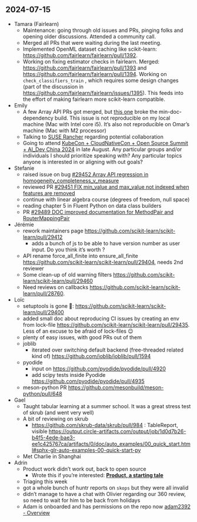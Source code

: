 ## 2024-07-15

- Tamara (Fairlearn)
    - Maintenance: going through old issues and PRs, pinging folks and opening older discussions. Attended a community call.
    - Merged all PRs that were waiting during the last meeting.
    - Implemented OpenML dataset caching like scikit-learn: https://github.com/fairlearn/fairlearn/pull/1392.
    - Working on fixing estimator checks in fairlearn. Merged: https://github.com/fairlearn/fairlearn/pull/1393 and https://github.com/fairlearn/fairlearn/pull/1394. Working on `check_classifiers_train` , which requires some design changes (part of the discussion in  https://github.com/fairlearn/fairlearn/issues/1395). This feeds into the effort of making fairlearn more scikit-learn compatible.
- Emily
    - A few Array API PRs got merged, but [this one](https://github.com/scikit-learn/scikit-learn/pull/29300) broke the min-doc-dependency build. This issue is not reproducible on my local machine (Mac with Intel core i5). It’s also not reproducible on Omar’s machine (Mac with M2 processor)
    - Talking to [SUSE Rancher](http://rancher.com) regarding potential collaboration
    - Going to attend [KubeCon + CloudNativeCon + Open Source Summit + AI_Dev China 2024](https://events.linuxfoundation.org/kubecon-cloudnativecon-open-source-summit-ai-dev-china/) in late August. Any particular groups and/or individuals I should prioritize speaking with? Any particular topics anyone is interested in or aligning with out goals?
- Stefanie
    - raised issue on bug [#29452 Array API regression in homogeneity_completeness_v_measure](https://github.com/scikit-learn/scikit-learn/issues/29452)
    - reviewed PR [#29451 FIX min_value and max_value not indexed when features are removed](https://github.com/scikit-learn/scikit-learn/pull/29451#)
    - continue with linear algebra course (degrees of freedom, null space)
    - reading chapter 5 in Fluent Python on data class builders
    - PR [#29489 DOC improved documentation for MethodPair and RouterMappingPair](https://github.com/scikit-learn/scikit-learn/pull/29489)
- Jérémie
    - rework maintainers page https://github.com/scikit-learn/scikit-learn/pull/29412
        - adds a bunch of js to be able to have version number as user input. Do you think it’s worth ?
    - API rename force_all_finite into ensure_all_finite https://github.com/scikit-learn/scikit-learn/pull/29404, needs 2nd reviewer
    - Some clean-up of old warning filters https://github.com/scikit-learn/scikit-learn/pull/29460
    - Need reviews on callbacks https://github.com/scikit-learn/scikit-learn/pull/28760.
- Loïc
    - setuptools is gone 🎉: https://github.com/scikit-learn/scikit-learn/pull/29400
    - added small doc about reproducing CI issues by creating an env from lock-file https://github.com/scikit-learn/scikit-learn/pull/29435. Less of an excuse to be afraid of lock-files 😉
    - plenty of easy issues, with good PRs out of them
    - joblib
        - iterated over switching default backend (free-threaded related kind of) https://github.com/joblib/joblib/pull/1594
    - pyodide
        - input on https://github.com/pyodide/pyodide/pull/4920
        - add scipy tests inside Pyodide https://github.com/pyodide/pyodide/pull/4935
    - meson-python PR https://github.com/mesonbuild/meson-python/pull/648
- Gael
    - Taught tabular learning at a summer school. It was a great stress test of skrub (and went very well)
    - A bit of reviewing on skrub
        - https://github.com/skrub-data/skrub/pull/984 : TableReport, visible https://output.circle-artifacts.com/output/job/1d0d7b26-b4f5-4ede-bae3-ee1c425767ca/artifacts/0/doc/auto_examples/00_quick_start.html#sphx-glr-auto-examples-00-quick-start-py
    - Met Charlie in Shanghai
- Adrin
    - Product work didn’t work out, back to open source
        - Wrote this if you’re interested: [**Product, a starting tale**](https://www.notion.so/Product-a-starting-tale-f8ec699dd9b042babab165d8dc798d90?pvs=21)
    - Triaging this week
    - got a whole bunch of huntr reports on `skops` but they were all invalid
    - didn’t manage to have a chat with Olivier regarding our 360 review, so need to wait for him to be back from holidays
    - Adam is onboarded and has permissions on the repo now [adam2392 - Overview](https://github.com/adam2392)